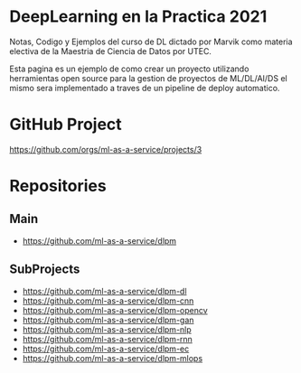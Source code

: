 # DeepLearning en la Practica 2021
Notas, Codigo y Ejemplos del curso de DL dictado por Marvik como materia electiva de la Maestria de Ciencia de Datos por UTEC.

Esta pagina es un ejemplo de como crear un proyecto utilizando herramientas open source para la gestion de proyectos de ML/DL/AI/DS el mismo sera implementado a traves de un pipeline de deploy automatico.

# GitHub Project

https://github.com/orgs/ml-as-a-service/projects/3


# Repositories
## Main 
 - https://github.com/ml-as-a-service/dlpm

## SubProjects
 - https://github.com/ml-as-a-service/dlpm-dl
 - https://github.com/ml-as-a-service/dlpm-cnn
 - https://github.com/ml-as-a-service/dlpm-opencv
 - https://github.com/ml-as-a-service/dlpm-gan
 - https://github.com/ml-as-a-service/dlpm-nlp
 - https://github.com/ml-as-a-service/dlpm-rnn
 - https://github.com/ml-as-a-service/dlpm-ec
 - https://github.com/ml-as-a-service/dlpm-mlops

 
